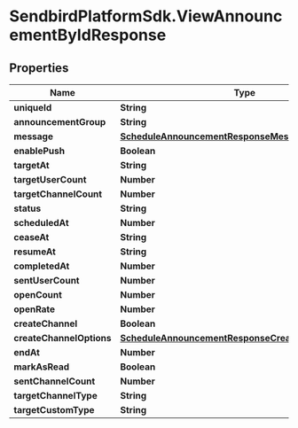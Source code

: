 # SendbirdPlatformSdk.ViewAnnouncementByIdResponse

## Properties

Name | Type | Description | Notes
------------ | ------------- | ------------- | -------------
**uniqueId** | **String** |  | [optional] 
**announcementGroup** | **String** |  | [optional] 
**message** | [**ScheduleAnnouncementResponseMessage**](ScheduleAnnouncementResponseMessage.md) |  | [optional] 
**enablePush** | **Boolean** |  | [optional] 
**targetAt** | **String** |  | [optional] 
**targetUserCount** | **Number** |  | [optional] 
**targetChannelCount** | **Number** |  | [optional] 
**status** | **String** |  | [optional] 
**scheduledAt** | **Number** |  | [optional] 
**ceaseAt** | **String** |  | [optional] 
**resumeAt** | **String** |  | [optional] 
**completedAt** | **Number** |  | [optional] 
**sentUserCount** | **Number** |  | [optional] 
**openCount** | **Number** |  | [optional] 
**openRate** | **Number** |  | [optional] 
**createChannel** | **Boolean** |  | [optional] 
**createChannelOptions** | [**ScheduleAnnouncementResponseCreateChannelOptions**](ScheduleAnnouncementResponseCreateChannelOptions.md) |  | [optional] 
**endAt** | **Number** |  | [optional] 
**markAsRead** | **Boolean** |  | [optional] 
**sentChannelCount** | **Number** |  | [optional] 
**targetChannelType** | **String** |  | [optional] 
**targetCustomType** | **String** |  | [optional] 


